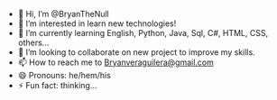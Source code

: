 - 👋 Hi, I’m @BryanTheNull
- 👀 I’m interested in learn new technologies!
- 🌱 I’m currently learning English, Python, Java, Sql, C#, HTML, CSS, others...
- 💞️ I’m looking to collaborate on new project to improve my skills.
- 📫 How to reach me to Bryanveraguilera@gmail.com
- 😄 Pronouns: he/hem/his
- ⚡ Fun fact: thinking...
